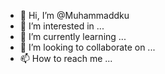 - 👋 Hi, I’m @Muhammaddku
- 👀 I’m interested in ...
- 🌱 I’m currently learning ...
- 💞️ I’m looking to collaborate on ...
- 📫 How to reach me ...

<!---
Muhammaddku/Muhammaddku is a ✨ special ✨ repository because its `README.md` (this file) appears on your GitHub profile.
You can click the Preview link to take a look at your changes.
--->
